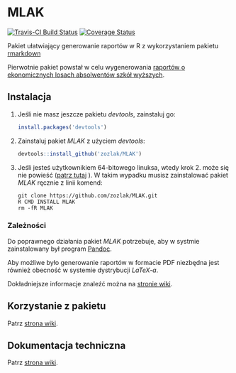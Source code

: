 # MLAK

[![Travis-CI Build Status](https://travis-ci.org/zozlak/MLAK.png?branch=master)](https://travis-ci.org/zozlak/MLAK)
[![Coverage Status](https://coveralls.io/repos/zozlak/MLAK/badge.svg?branch=master&service=github)](https://coveralls.io/github/zozlak/MLAK?branch=master)

Pakiet ułatwiający generowanie raportów w R z wykorzystaniem pakietu [rmarkdown](http://rmarkdown.rstudio.com/)

Pierwotnie pakiet powstał w celu wygenerowania [raportów o ekonomicznych losach absolwentów szkół wyższych](http://absolwenci.nauka.gov.pl).

## Instalacja

1. Jeśli nie masz jeszcze pakietu _devtools_, zainstaluj go:
   ```r
   install.packages('devtools')
   ```
   
2. Zainstaluj pakiet _MLAK_ z użyciem _devtools_:
   ```r
   devtools::install_github('zozlak/MLAK')
   ```
   
3. Jeśli jesteś użytkownikiem 64-bitowego linuksa, wtedy krok 2. może się nie
   powieść ([patrz tutaj](https://github.com/hadley/devtools/issues/650) ). 
   W takim wypadku musisz zainstalować pakiet _MLAK_ ręcznie z linii komend:
   ```
   git clone https://github.com/zozlak/MLAK.git
   R CMD INSTALL MLAK
   rm -fR MLAK
   ```
   
### Zależności

Do poprawnego działania pakiet _MLAK_ potrzebuje, aby w systmie zainstalowany był program [Pandoc](http://pandoc.org/).

Aby możliwe było generowanie raportów w formacie PDF niezbędna jest również obecność w systemie dystrybucji _LaTeX-a_.

Dokładniejsze informacje znaleźć można na [stronie wiki](https://github.com/zozlak/MLAK/wiki/1.1-Instalacja).


## Korzystanie z pakietu

Patrz [strona wiki](https://github.com/zozlak/MLAK/wiki).

## Dokumentacja techniczna

Patrz [strona wiki](https://github.com/zozlak/MLAK/wiki).

